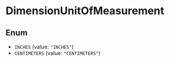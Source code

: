 # DimensionUnitOfMeasurement

## Enum

* `INCHES` (value: `"INCHES"`)
* `CENTIMETERS` (value: `"CENTIMETERS"`)
